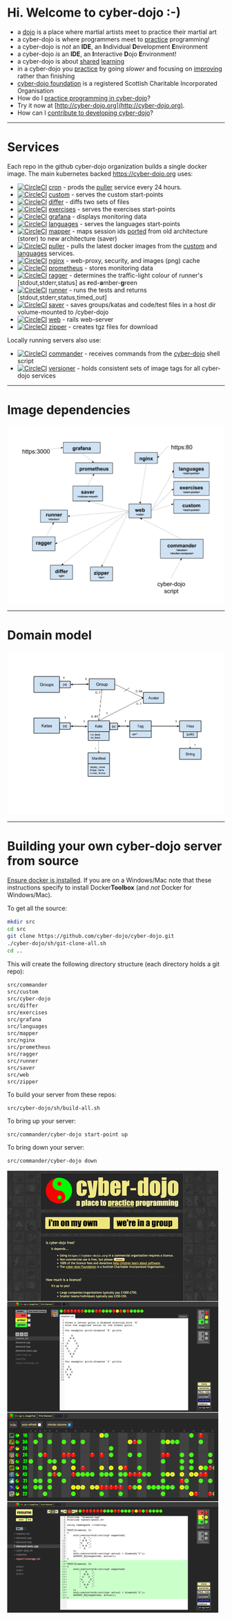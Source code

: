 
# Hi. Welcome to cyber-dojo :-)

* a [dojo](http://en.wikipedia.org/wiki/Dojo) is a place where martial artists meet to practice their martial art
* a cyber-dojo is where programmers meet to [practice](http://jonjagger.blogspot.co.uk/2013/10/practice.html) programming!
* a cyber-dojo is <em>not</em> an **IDE**, an **I**ndividual **D**evelopment **E**nvironment
* a cyber-dojo <em>is</em> an **IDE**, an **I**nteractive **D**ojo **E**nvironment!
* a cyber-dojo is about [shared](http://jonjagger.blogspot.co.uk/2013/10/teams.html) [learning](http://jonjagger.blogspot.co.uk/2013/10/learning.html)
* in a cyber-dojo you [practice](http://jonjagger.blogspot.co.uk/2013/10/practice.html) by going <em>slower</em> and focusing on [improving](http://jonjagger.blogspot.co.uk/2014/02/improving.html) rather than finishing
* [cyber-dojo foundation](http://blog.cyber-dojo.org/2015/08/cyber-dojo-foundation.html) is a registered Scottish Charitable Incorporated Organisation
* How do I [practice programming in cyber-dojo](http://blog.cyber-dojo.org/2014/08/getting-started.html)?
* Try it now at [http://cyber-dojo.org](http://cyber-dojo.org).
* How can I [contribute to developing cyber-dojo](https://github.com/cyber-dojo/cyber-dojo/blob/master/CONTRIBUTING.md)?

- - - -
# Services
Each repo in the github cyber-dojo organization builds a single docker image.
The main kubernetes backed https://cyber-dojo.org uses:

* [![CircleCI](https://circleci.com/gh/cyber-dojo/cron.svg?style=svg)](https://circleci.com/gh/cyber-dojo/cron) [cron](https://github.com/cyber-dojo/cron) - prods the [puller](https://github.com/cyber-dojo/puller) service every 24 hours.
* [![CircleCI](https://circleci.com/gh/cyber-dojo/custom.svg?style=svg)](https://circleci.com/gh/cyber-dojo/custom) [custom](https://github.com/cyber-dojo/custom) - serves the custom start-points
* [![CircleCI](https://circleci.com/gh/cyber-dojo/differ.svg?style=svg)](https://circleci.com/gh/cyber-dojo/differ) [differ](https://github.com/cyber-dojo/differ) - diffs two sets of files
* [![CircleCI](https://circleci.com/gh/cyber-dojo/exercises.svg?style=svg)](https://circleci.com/gh/cyber-dojo/exercises) [exercises](https://github.com/cyber-dojo/exercises) - serves the exercises start-points
* [![CircleCI](https://circleci.com/gh/cyber-dojo/grafana.svg?style=svg)](https://circleci.com/gh/cyber-dojo/grafana) [grafana](https://github.com/cyber-dojo/grafana) - displays monitoring data
* [![CircleCI](https://circleci.com/gh/cyber-dojo/languages.svg?style=svg)](https://circleci.com/gh/cyber-dojo/languages) [languages](https://github.com/cyber-dojo/languages) - serves the languages start-points
* [![CircleCI](https://circleci.com/gh/cyber-dojo/mapper.svg?style=svg)](https://circleci.com/gh/cyber-dojo/mapper) [mapper](https://github.com/cyber-dojo/mapper) - maps session ids [ported](https://github.com/cyber-dojo/porter) from old architecture (storer) to new architecture (saver)
* [![CircleCI](https://circleci.com/gh/cyber-dojo/puller.svg?style=svg)](https://circleci.com/gh/cyber-dojo/puller) [puller](https://github.com/cyber-dojo/puller) - pulls the latest docker images from the [custom](https://github.com/cyber-dojo/custom) and [languages](https://github.com/cyber-dojo/languages) services.
* [![CircleCI](https://circleci.com/gh/cyber-dojo/nginx.svg?style=svg)](https://circleci.com/gh/cyber-dojo/nginx) [nginx](https://github.com/cyber-dojo/nginx) - web-proxy, security, and images (png) cache
* [![CircleCI](https://circleci.com/gh/cyber-dojo/prometheus.svg?style=svg)](https://circleci.com/gh/cyber-dojo/prometheus) [prometheus](https://github.com/cyber-dojo/prometheus) - stores monitoring data
* [![CircleCI](https://circleci.com/gh/cyber-dojo/ragger.svg?style=svg)](https://circleci.com/gh/cyber-dojo/ragger) [ragger](https://github.com/cyber-dojo/ragger) -  determines the traffic-light colour of runner's [stdout,stderr,status] as **r**ed-**a**mber-**g**reen
* [![CircleCI](https://circleci.com/gh/cyber-dojo/runner.svg?style=svg)](https://circleci.com/gh/cyber-dojo/runner) [runner](https://github.com/cyber-dojo/runner) - runs the tests and returns [stdout,stderr,status,timed_out]  
* [![CircleCI](https://circleci.com/gh/cyber-dojo/saver.svg?style=svg)](https://circleci.com/gh/cyber-dojo/saver) [saver](https://github.com/cyber-dojo/saver) - saves groups/katas and code/test files in a host dir volume-mounted to /cyber-dojo  
* [![CircleCI](https://circleci.com/gh/cyber-dojo/web.svg?style=svg)](https://circleci.com/gh/cyber-dojo/web) [web](https://github.com/cyber-dojo/web) - rails web-server
* [![CircleCI](https://circleci.com/gh/cyber-dojo/zipper.svg?style=svg)](https://circleci.com/gh/cyber-dojo/zipper) [zipper](https://github.com/cyber-dojo/zipper) - creates tgz files for download


Locally running servers also use:

* [![CircleCI](https://circleci.com/gh/cyber-dojo/commander.svg?style=svg)](https://circleci.com/gh/cyber-dojo/commander) [commander](https://github.com/cyber-dojo/commander) - receives commands from the [cyber-dojo](https://github.com/cyber-dojo/commander/blob/master/cyber-dojo) shell script
* [![CircleCI](https://circleci.com/gh/cyber-dojo/versioner.svg?style=svg)](https://circleci.com/gh/cyber-dojo/versioner) [versioner](https://github.com/cyber-dojo/versioner) - holds consistent sets of image tags for all cyber-dojo services


- - - -
# Image dependencies

![Image Dependency Graph](dev/image_dependency_graph.png?raw=true "image dependency graph")

- - - -
# Domain model

![Domain model](dev/domain_model.png?raw=true "domain model")

- - - -
# Building your own cyber-dojo server from source

[Ensure docker is installed](http://blog.cyber-dojo.org/2017/09/running-your-own-cyber-dojo-server.html). If you are on a Windows/Mac note that these instructions specify to
install Docker**Toolbox** (and <em>not</em> Docker for Windows/Mac).

To get all the source:

```bash
mkdir src
cd src
git clone https://github.com/cyber-dojo/cyber-dojo.git
./cyber-dojo/sh/git-clone-all.sh
cd ..
```

This will create the following directory structure (each directory holds a git repo):

```
src/commander
src/custom
src/cyber-dojo
src/differ
src/exercises
src/grafana
src/languages
src/mapper
src/nginx
src/prometheus
src/ragger
src/runner
src/saver
src/web
src/zipper
```

To build your server from these repos:
```
src/cyber-dojo/sh/build-all.sh
```

To bring up your server:
```
src/commander/cyber-dojo start-point up
```

To bring down your server:
```
src/commander/cyber-dojo down
```

![cyber-dojo.org home page](https://github.com/cyber-dojo/cyber-dojo/blob/master/shared/home_page_snapshot.png)
